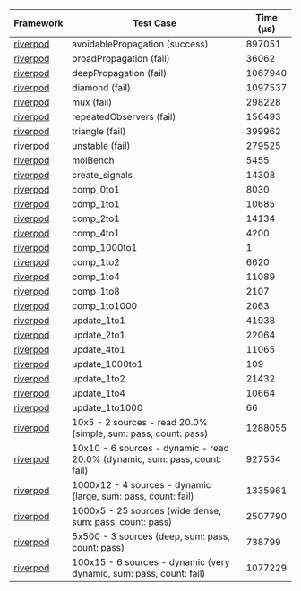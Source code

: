 | Framework | Test Case | Time (μs) |
| --- | --- | --- |
| [riverpod](https://github.com/rrousselGit/riverpod) | avoidablePropagation (success) | 897051 |
| [riverpod](https://github.com/rrousselGit/riverpod) | broadPropagation (fail) | 36062 |
| [riverpod](https://github.com/rrousselGit/riverpod) | deepPropagation (fail) | 1067940 |
| [riverpod](https://github.com/rrousselGit/riverpod) | diamond (fail) | 1097537 |
| [riverpod](https://github.com/rrousselGit/riverpod) | mux (fail) | 298228 |
| [riverpod](https://github.com/rrousselGit/riverpod) | repeatedObservers (fail) | 156493 |
| [riverpod](https://github.com/rrousselGit/riverpod) | triangle (fail) | 399962 |
| [riverpod](https://github.com/rrousselGit/riverpod) | unstable (fail) | 279525 |
| [riverpod](https://github.com/rrousselGit/riverpod) | molBench | 5455 |
| [riverpod](https://github.com/rrousselGit/riverpod) | create_signals | 14308 |
| [riverpod](https://github.com/rrousselGit/riverpod) | comp_0to1 | 8030 |
| [riverpod](https://github.com/rrousselGit/riverpod) | comp_1to1 | 10685 |
| [riverpod](https://github.com/rrousselGit/riverpod) | comp_2to1 | 14134 |
| [riverpod](https://github.com/rrousselGit/riverpod) | comp_4to1 | 4200 |
| [riverpod](https://github.com/rrousselGit/riverpod) | comp_1000to1 | 1 |
| [riverpod](https://github.com/rrousselGit/riverpod) | comp_1to2 | 6620 |
| [riverpod](https://github.com/rrousselGit/riverpod) | comp_1to4 | 11089 |
| [riverpod](https://github.com/rrousselGit/riverpod) | comp_1to8 | 2107 |
| [riverpod](https://github.com/rrousselGit/riverpod) | comp_1to1000 | 2063 |
| [riverpod](https://github.com/rrousselGit/riverpod) | update_1to1 | 41938 |
| [riverpod](https://github.com/rrousselGit/riverpod) | update_2to1 | 22064 |
| [riverpod](https://github.com/rrousselGit/riverpod) | update_4to1 | 11065 |
| [riverpod](https://github.com/rrousselGit/riverpod) | update_1000to1 | 109 |
| [riverpod](https://github.com/rrousselGit/riverpod) | update_1to2 | 21432 |
| [riverpod](https://github.com/rrousselGit/riverpod) | update_1to4 | 10664 |
| [riverpod](https://github.com/rrousselGit/riverpod) | update_1to1000 | 66 |
| [riverpod](https://github.com/rrousselGit/riverpod) | 10x5 - 2 sources - read 20.0% (simple, sum: pass, count: pass) | 1288055 |
| [riverpod](https://github.com/rrousselGit/riverpod) | 10x10 - 6 sources - dynamic - read 20.0% (dynamic, sum: pass, count: fail) | 927554 |
| [riverpod](https://github.com/rrousselGit/riverpod) | 1000x12 - 4 sources - dynamic (large, sum: pass, count: fail) | 1335961 |
| [riverpod](https://github.com/rrousselGit/riverpod) | 1000x5 - 25 sources (wide dense, sum: pass, count: pass) | 2507790 |
| [riverpod](https://github.com/rrousselGit/riverpod) | 5x500 - 3 sources (deep, sum: pass, count: pass) | 738799 |
| [riverpod](https://github.com/rrousselGit/riverpod) | 100x15 - 6 sources - dynamic (very dynamic, sum: pass, count: fail) | 1077229 |
